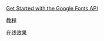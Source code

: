 [
Get Started with the Google Fonts API](https://developers.google.com/fonts/docs/getting_started)

[教程](https://www.youtube.com/watch?v=B9OZkATMbag&list=PL4cUxeGkcC9htzG9o-QzCTsGMbmfuF4kk&index=1)

[在线效果](http://osnsriu7s.bkt.clouddn.com/CSS-only%20Christmas%20Lights/index.html)